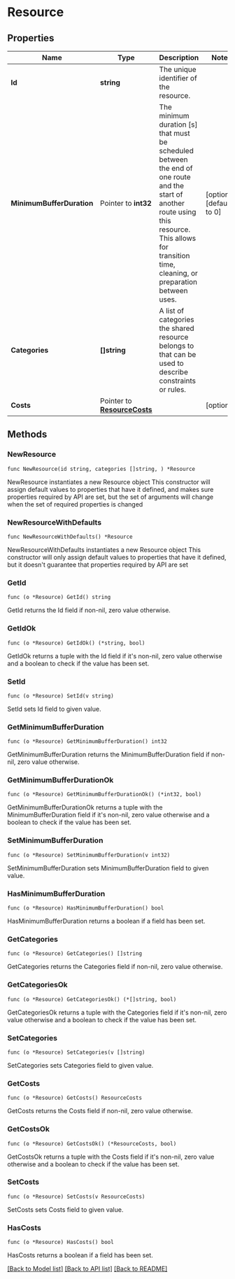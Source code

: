 # Resource

## Properties

Name | Type | Description | Notes
------------ | ------------- | ------------- | -------------
**Id** | **string** | The unique identifier of the resource. | 
**MinimumBufferDuration** | Pointer to **int32** | The minimum duration [s] that must be scheduled between the end of one route and the start of another route using this resource. This allows for transition time, cleaning, or preparation between uses. | [optional] [default to 0]
**Categories** | **[]string** | A list of categories the shared resource belongs to that can be used to describe constraints or rules. | 
**Costs** | Pointer to [**ResourceCosts**](ResourceCosts.md) |  | [optional] 

## Methods

### NewResource

`func NewResource(id string, categories []string, ) *Resource`

NewResource instantiates a new Resource object
This constructor will assign default values to properties that have it defined,
and makes sure properties required by API are set, but the set of arguments
will change when the set of required properties is changed

### NewResourceWithDefaults

`func NewResourceWithDefaults() *Resource`

NewResourceWithDefaults instantiates a new Resource object
This constructor will only assign default values to properties that have it defined,
but it doesn't guarantee that properties required by API are set

### GetId

`func (o *Resource) GetId() string`

GetId returns the Id field if non-nil, zero value otherwise.

### GetIdOk

`func (o *Resource) GetIdOk() (*string, bool)`

GetIdOk returns a tuple with the Id field if it's non-nil, zero value otherwise
and a boolean to check if the value has been set.

### SetId

`func (o *Resource) SetId(v string)`

SetId sets Id field to given value.


### GetMinimumBufferDuration

`func (o *Resource) GetMinimumBufferDuration() int32`

GetMinimumBufferDuration returns the MinimumBufferDuration field if non-nil, zero value otherwise.

### GetMinimumBufferDurationOk

`func (o *Resource) GetMinimumBufferDurationOk() (*int32, bool)`

GetMinimumBufferDurationOk returns a tuple with the MinimumBufferDuration field if it's non-nil, zero value otherwise
and a boolean to check if the value has been set.

### SetMinimumBufferDuration

`func (o *Resource) SetMinimumBufferDuration(v int32)`

SetMinimumBufferDuration sets MinimumBufferDuration field to given value.

### HasMinimumBufferDuration

`func (o *Resource) HasMinimumBufferDuration() bool`

HasMinimumBufferDuration returns a boolean if a field has been set.

### GetCategories

`func (o *Resource) GetCategories() []string`

GetCategories returns the Categories field if non-nil, zero value otherwise.

### GetCategoriesOk

`func (o *Resource) GetCategoriesOk() (*[]string, bool)`

GetCategoriesOk returns a tuple with the Categories field if it's non-nil, zero value otherwise
and a boolean to check if the value has been set.

### SetCategories

`func (o *Resource) SetCategories(v []string)`

SetCategories sets Categories field to given value.


### GetCosts

`func (o *Resource) GetCosts() ResourceCosts`

GetCosts returns the Costs field if non-nil, zero value otherwise.

### GetCostsOk

`func (o *Resource) GetCostsOk() (*ResourceCosts, bool)`

GetCostsOk returns a tuple with the Costs field if it's non-nil, zero value otherwise
and a boolean to check if the value has been set.

### SetCosts

`func (o *Resource) SetCosts(v ResourceCosts)`

SetCosts sets Costs field to given value.

### HasCosts

`func (o *Resource) HasCosts() bool`

HasCosts returns a boolean if a field has been set.


[[Back to Model list]](../README.md#documentation-for-models) [[Back to API list]](../README.md#documentation-for-api-endpoints) [[Back to README]](../README.md)


